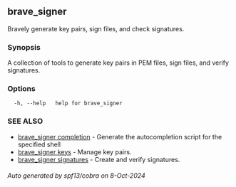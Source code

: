 ## brave_signer

Bravely generate key pairs, sign files, and check signatures.

### Synopsis

A collection of tools to generate key pairs in PEM files, sign files, and verify signatures.

### Options

```
  -h, --help   help for brave_signer
```

### SEE ALSO

* [brave_signer completion](brave_signer_completion.md)	 - Generate the autocompletion script for the specified shell
* [brave_signer keys](brave_signer_keys.md)	 - Manage key pairs.
* [brave_signer signatures](brave_signer_signatures.md)	 - Create and verify signatures.

###### Auto generated by spf13/cobra on 8-Oct-2024
